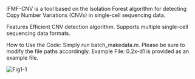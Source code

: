 
IFMF-CNV is a tool based on the Isolation Forest algorithm for detecting Copy Number Variations (CNVs) in single-cell sequencing data.

Features
Efficient CNV detection algorithm.
Supports multiple single-cell sequencing data formats.


How to Use the Code:
Simply run batch_makedata.m. Please be sure to modify the file paths accordingly.
Example File: 0.2x-d1 is provided as an example file.


![Fig1-1](https://github.com/user-attachments/assets/6cb2b5c7-d522-47a8-99da-8dbadc5fea78)
